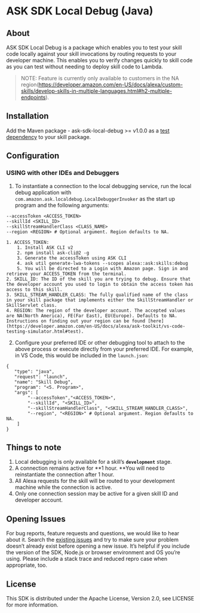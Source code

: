 # ASK SDK Local Debug (Java)

## About

ASK SDK Local Debug is a package which enables you to test your skill code locally against your skill invocations by routing requests to your developer machine. This enables you to verify changes quickly to skill code as you can test without needing to deploy skill code to Lambda.

> NOTE: Feature is currently only available to customers in the NA region(https://developer.amazon.com/en-US/docs/alexa/custom-skills/develop-skills-in-multiple-languages.html#h2-multiple-endpoints).

## Installation

Add the Maven package - ask-sdk-local-debug >= v1.0.0 as a [test dependency](https://maven.apache.org/guides/introduction/introduction-to-dependency-mechanism.html#dependency-scope) to your skill package.

## Configuration

### USING with other IDEs and Debuggers

1. To instantiate a connection to the local debugging service, run the local debug application with `com.amazon.ask.localdebug.LocalDebuggerInvoker` as the start up program and the following arguments:
```
--accessToken <ACCESS_TOKEN>
--skillId <SKILL_ID>
--skillStreamHandlerClass <CLASS_NAME>
--region <REGION> # Optional argument. Region defaults to NA.
```
    1. ACCESS_TOKEN:
        1. Install ASK CLI v2
        2. npm install ask-cli@2 -g
        3. Generate the accessToken using ASK CLI
        4. ask util generate-lwa-tokens --scopes alexa::ask:skills:debug
        5. You will be directed to a Login with Amazon page. Sign in and retrieve your ACCESS_TOKEN from the terminal.
    2. SKILL_ID: The ID of the skill you are trying to debug. Ensure that the developer account you used to login to obtain the access token has access to this skill.
    3. SKILL_STREAM_HANDLER_CLASS: The fully qualified name of the class in your skill package that implements either the SkillStreamHandler or SkillServlet class.
    4. REGION: The region of the developer account. The accepted values are NA(North America), FE(Far East), EU(Europe). Defaults to NA. Instructions on finding out your region can be found [here](https://developer.amazon.com/en-US/docs/alexa/ask-toolkit/vs-code-testing-simulator.html#test).
2. Configure your preferred IDE or other debugging tool to attach to the above process or execute directly from your preferred IDE. For example, in VS Code, this would be included in the `launch.json`:
```
{
   "type": "java",
   "request": "launch",
   "name": "Skill Debug",
   "program": "<5. Program>",
   "args": [
        "--accessToken","<ACCESS_TOKEN>",
        "--skillId", "<SKILL_ID>",
        "--skillStreamHandlerClass", "<SKILL_STREAM_HANDLER_CLASS>",
        "--region", "<REGION>" # Optional argument. Region defaults to NA.
    ]
}
```

## Things to note

1. Local debugging is only available for a skill’s **`development`** stage.
2. A connection remains active for **1 hour. **You will need to reinstantiate the connection after 1 hour.
3. All Alexa requests for the skill will be routed to your development machine while the connection is active.
4. Only one connection session may be active for a given skill ID and developer account.

## Opening Issues

For bug reports, feature requests and questions, we would like to hear about it. Search the [existing issues](https://github.com/alexa/alexa-skills-kit-sdk-for-nodejs/issues) and try to make sure your problem doesn’t already exist before opening a new issue. It’s helpful if you include the version of the SDK, Node.js or browser environment and OS you’re using. Please include a stack trace and reduced repro case when appropriate, too.

## License

This SDK is distributed under the Apache License, Version 2.0, see LICENSE for more information.
